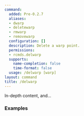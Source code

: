 ```yaml
---
command:
  added: Pre-0.2.7
  aliases:
  - dwarp
  - deletewarp
  - rmwarp
  - removewarp
  configuration: []
  description: Delete a warp point.
  permissions:
  - rcmds.delwarp
  supports:
    name-completion: false
    time-format: false
  usage: /delwarp [warp]
layout: command
title: /delwarp
---
```


In-depth content, and...

### Examples

